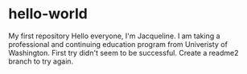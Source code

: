 # hello-world
My first repository
Hello everyone, I'm Jacqueline. I am taking a professional and continuing education program from Univeristy of Washington. 
First try didn't seem to be successful. Create a readme2 branch to try again.
